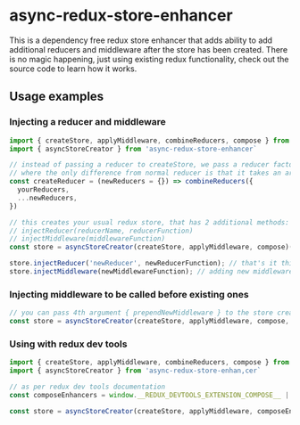 # async-redux-store-enhancer

This is a dependency free redux store enhancer that adds ability to add additional reducers and middleware after the store has been created. There is no magic happening, just using existing redux functionality, check out the source code to learn how it works. 

## Usage examples

### Injecting a reducer and middleware

```js
import { createStore, applyMiddleware, combineReducers, compose } from 'redux';
import { asyncStoreCreator } from 'async-redux-store-enhancer`

// instead of passing a reducer to createStore, we pass a reducer factory
// where the only difference from normal reducer is that it takes an argument of new reducers and spreads it.
const createReducer = (newReducers = {}) => combineReducers({
  yourReducers,
  ...newReducers,
})

// this creates your usual redux store, that has 2 additional methods:
// injectReducer(reducerName, reducerFunction)
// injectMiddleware(middlewareFunction)
const store = asyncStoreCreator(createStore, applyMiddleware, compose)(createReducer, initialState, middleware);

store.injectReducer('newReducer', newReducerFunction); // that's it this adds new reducer, while preserving previous state
store.injectMiddleware(newMiddlewareFunction); // adding new middleware is as easy as this, this new middleware function will be called after all other are called
```

### Injecting middleware to be called before existing ones

```js
// you can pass 4th argument { prependNewMiddleware } to the store creator factory
const store = asyncStoreCreator(createStore, applyMiddleware, compose, { prependNewMiddleware: true })(createReducer, initialState, middleware);
```

### Using with redux dev tools

```js
import { createStore, applyMiddleware, combineReducers, compose } from 'redux';
import { asyncStoreCreator } from 'async-redux-store-enhan,cer`

// as per redux dev tools documentation
const composeEnhancers = window.__REDUX_DEVTOOLS_EXTENSION_COMPOSE__ || compose;

const store = asyncStoreCreator(createStore, applyMiddleware, composeEnhancers)(createReducer);

```




